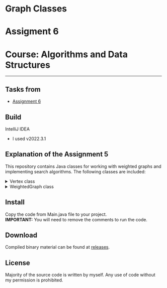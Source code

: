 # Graph Classes
# Assigment 6
# Course: Algorithms and Data Structures
---

## Tasks from
- [Assignment 6](https://moodle.astanait.edu.kz/mod/assign/view.php?id=82710&action=view)

## Build
IntelliJ IDEA
- I used v2022.3.1
## Explanation of the Assignment 5

This repository contains Java classes for working with weighted graphs and implementing search algorithms. 
The following classes are included:

<details>
<summary>Vertex class</summary>
The Vertex class represents a vertex in a graph. It stores the data associated with the vertex, maintains a map of adjacent vertices and their corresponding weights, and keeps track of the distance of the vertex from a source vertex.

Constructor:

Vertex(V data): Initializes a new vertex with the given data.

Methods:

V getData(): Returns the data associated with the vertex.

void addAdjacentVertex(Vertex<V> destination, double weight): Adds an adjacent vertex with its weight to the map of adjacent vertices.
 
Map<Vertex<V>, Double> getAdjacentVertices(): Returns the map of adjacent vertices and their corresponding weights.
 
void setDistance(double distance): Sets the distance of the vertex from a source vertex.
 
double getDistance(): Returns the distance of the vertex from a source vertex.
 
</details>

<details>
<summary>WeightedGraph class</summary>
The WeightedGraph class represents a weighted graph. It maintains a map of vertices and their corresponding weighted edges.

Constructor:
 
WeightedGraph(): Initializes a new weighted graph.
 
Methods:
 
void addVertex(Vertex<V> vertex): Adds a vertex to the graph with an empty list of edges.
 
void addEdge(Vertex<V> source, Vertex<V> destination, double weight): Adds a weighted edge between the source and destination vertices with the given weight.
 
List<WeightedEdge<V>> getEdges(): Returns a list of all the weighted edges in the graph.
 
List<WeightedEdge<V>> getEdges(Vertex<V> vertex): Returns a list of weighted edges adjacent to the specified vertex.
 
List<Vertex<V>> getVertices(): Returns a list of all vertices in the graph.
 
WeightedEdge:

The WeightedEdge class represents a weighted edge between two vertices in a graph. It stores the source vertex, destination vertex, and weight of the edge.

Constructor:
 
WeightedEdge(Vertex<V> source, Vertex<V> destination, double weight): Initializes a new weighted edge with the given source, destination, and weight.
 
Methods:
 
Vertex<V> getSource(): Returns the source vertex of the edge.
 
Vertex<V> getDestination(): Returns the destination vertex of the edge.
 
double getWeight(): Returns the weight of the edge.
 
</details>
 
## Install
 Copy the code from Main.java file to your project.  
 **IMPORTANT:** You will need to remove the comments to run the code.

## Download
Compiled binary material can be found at [releases](https://github.com/alisheriq/ass6/tree/master/src).

## License
Majority of the source code is written by myself.
Any use of code without my permission is prohibited.

